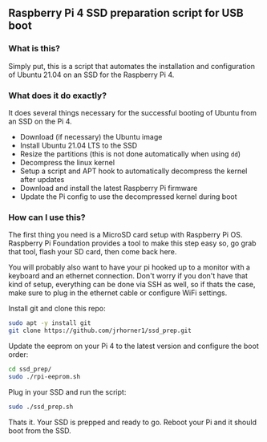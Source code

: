 ## Raspberry Pi 4 SSD preparation script for USB boot

### What is this? 
Simply put, this is a script that automates the installation and configuration of Ubuntu 21.04 on an SSD for the Raspberry Pi 4. 

### What does it do exactly?
It does several things necessary for the successful booting of Ubuntu from an SSD on the Pi 4. 
* Download (if necessary) the Ubuntu image
* Install Ubuntu 21.04 LTS to the SSD
* Resize the partitions (this is not done automatically when using `dd`)
* Decompress the linux kernel
* Setup a script and APT hook to automatically decompress the kernel after updates
* Download and install the latest Raspberry Pi firmware
* Update the Pi config to use the decompressed kernel during boot

### How can I use this? 
The first thing you need is a MicroSD card setup with Raspberry Pi OS. Raspberry Pi Foundation provides a tool to make this step easy so, go grab that tool, flash your SD card, then come back here.

You will probably also want to have your pi hooked up to a monitor with a keyboard and an ethernet connection. Don't worry if you don't have that kind of setup, everything can be done via SSH as well, so if thats the case, make sure to plug in the ethernet cable or configure WiFi settings.

Install git and clone this repo:
```bash
sudo apt -y install git
git clone https://github.com/jrhorner1/ssd_prep.git
```

Update the eeprom on your Pi 4 to the latest version and configure the boot order:
```bash
cd ssd_prep/
sudo ./rpi-eeprom.sh
```

Plug in your SSD and run the script:
```bash
sudo ./ssd_prep.sh
```

Thats it. Your SSD is prepped and ready to go. Reboot your Pi and it should boot from the SSD. 